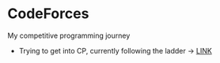 # CodeForces
My competitive programming journey
- Trying to get into CP, currently following the ladder -> [LINK](https://earthshakira.github.io/a2oj-clientside/server/Ladder11.html)
